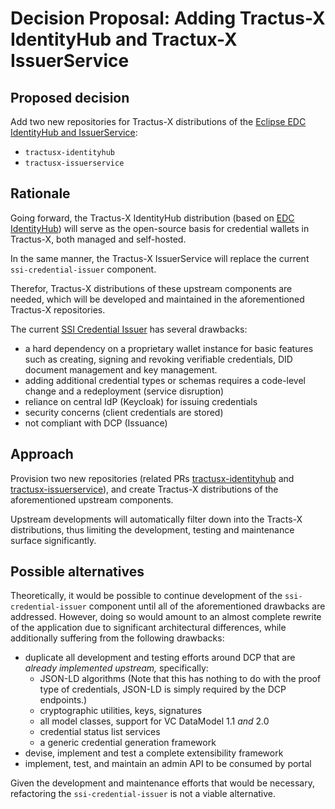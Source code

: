 <!--
#######################################################################

Tractus-X - Special Interest Group (SIG) Architecture

Copyright (c) 2025 Contributors to the Eclipse Foundation

See the NOTICE file(s) distributed with this work for additional
information regarding copyright ownership.

This work is made available under the terms of the
Creative Commons Attribution 4.0 International (CC-BY-4.0) license,
which is available at
https://creativecommons.org/licenses/by/4.0/legalcode.

SPDX-License-Identifier: CC-BY-4.0

#######################################################################
-->

# Decision Proposal: Adding Tractus-X IdentityHub and Tractux-X IssuerService

## Proposed decision

Add two new repositories for Tractus-X distributions of the [Eclipse EDC IdentityHub and IssuerService](https://github.com/eclipse-edc/IdentityHub):

- `tractusx-identityhub`
- `tractusx-issuerservice`

## Rationale

Going forward, the Tractus-X IdentityHub distribution (based on [EDC IdentityHub](https://github.com/eclipse-edc/IdentityHub)) will serve as the open-source basis for credential wallets in Tractus-X, both managed and self-hosted.

In the same manner, the Tractus-X IssuerService will replace the current `ssi-credential-issuer` component.

Therefor, Tractus-X distributions of these upstream components are needed, which will be developed and maintained in the aforementioned Tractus-X repositories.

The current [SSI Credential Issuer](https://github.com/eclipse-tractusx/ssi-credential-issuer) has several drawbacks:

- a hard dependency on a proprietary wallet instance for basic features such as creating, signing and revoking verifiable credentials, DID document management and key management.
- adding additional credential types or schemas requires a code-level change and a redeployment (service disruption)
- reliance on central IdP (Keycloak) for issuing credentials
- security concerns (client credentials are stored)
- not compliant with DCP (Issuance)

## Approach

Provision two new repositories (related PRs [tractusx-identityhub](https://github.com/eclipse-tractusx/.eclipsefdn/pull/117) and [tractusx-issuerservice](https://github.com/eclipse-tractusx/.eclipsefdn/pull/118)), and create Tractus-X distributions of the aforementioned upstream components.

Upstream developments will automatically filter down into the Tracts-X distributions, thus limiting the development, testing and maintenance surface significantly.

## Possible alternatives

Theoretically, it would be possible to continue development of the `ssi-credential-issuer` component until all of the aforementioned drawbacks are addressed.
However, doing so would amount to an almost complete rewrite of the application due to significant architectural differences, while additionally suffering from the following drawbacks:

- duplicate all development and testing efforts around DCP that are _already implemented upstream,_ specifically:
  - JSON-LD algorithms (Note that this has nothing to do with the proof type of credentials, JSON-LD is simply required by the DCP endpoints.)
  - cryptographic utilities, keys, signatures
  - all model classes, support for VC DataModel 1.1 _and_ 2.0
  - credential status list services
  - a generic credential generation framework
- devise, implement and test a complete extensibility framework
- implement, test, and maintain an admin API to be consumed by portal

Given the development and maintenance efforts that would be necessary, refactoring the `ssi-credential-issuer` is not a viable alternative.